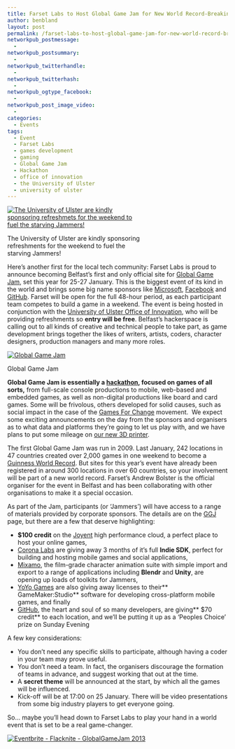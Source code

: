 ```yaml
---
title: Farset Labs to Host Global Game Jam for New World Record-Breaking Event
author: benbland
layout: post
permalink: /farset-labs-to-host-global-game-jam-for-new-world-record-breaking-event/
networkpub_postmessage:
  - 
networkpub_postsummary:
  - 
networkpub_twitterhandle:
  - 
networkpub_twitterhash:
  - 
networkpub_ogtype_facebook:
  - 
networkpub_post_image_video:
  - 
categories:
  - Events
tags:
  - Event
  - Farset Labs
  - games development
  - gaming
  - Global Game Jam
  - Hackathon
  - office of innovation
  - the University of Ulster
  - university of ulster
---
```

<div id="attachment_987" style="width: 310px" class="wp-caption alignleft">
  <a href="http://farsetlabs.org.uk/blog/farset-labs-to-host-global-game-jam-for-new-world-record-breaking-event/uu-logo-for-use-with-a4/" rel="attachment wp-att-987"><img class="size-medium wp-image-987" alt="The University of Ulster are kindly sponsoring refreshmets for the weekend to fuel the starving Jammers!" src="http://i2.wp.com/farsetlabs.org.uk/blog/wp-content/uploads/2013/01/UU-Logo-for-use-with-A4-300x87.jpg?fit=300%2C87" data-recalc-dims="1" /></a><p class="wp-caption-text">
    The University of Ulster are kindly sponsoring refreshments for the weekend to fuel the starving Jammers!
  </p>
</div>

Here&#8217;s another first for the local tech community: Farset Labs is proud to announce becoming Belfast&#8217;s first and only official site for [Global Game Jam](http://globalgamejam.org/), set this year for 25-27 January. This is the biggest event of its kind in the world and brings some big name sponsors like [Microsoft](www.microsoft.com), [Facebook](facebook.com) and [GitHub](https://github.com/). Farset will be open for the full 48-hour period, as each participant team competes to build a game in a weekend. The event is being hosted in conjunction with the [University of Ulster Office of Innovation][1], who will be providing refreshments so **entry will be free**. Belfast&#8217;s hackerspace is calling out to all kinds of creative and technical people to take part, as game development brings together the likes of writers, artists, coders, character designers, production managers and many more roles.

<div style="width: 352px" class="wp-caption alignright">
  <a href="http://www.globalgamejam.org"><img class="  " alt="Global Game Jam" src="http://i0.wp.com/interactiveme.com/wp-content/uploads/2011/01/Gobal-Game-Jam-logo.jpg?resize=342%2C224" data-recalc-dims="1" /></a><p class="wp-caption-text">
    Global Game Jam
  </p>
</div>

**Global Game Jam is essentially a <a title="Hackathon – Wikipedia definition" href="http://en.wikipedia.org/wiki/Hackathon" target="_blank">hackathon</a>, focused on games of all sorts,** from full-scale console productions to mobile, web-based and embedded games, as well as non-digital productions like board and card games. Some will be frivolous, others developed for solid causes, such as social impact in the case of the <a title="Games for Change – Game development for social change." href="http://www.gamesforchange.org/" target="_blank">Games For Change</a> movement.  We expect some exciting announcements on the day from the sponsors and organisers as to what data and platforms they&#8217;re going to let us play with, and we have plans to put some mileage on [our new 3D printer](http://farsetlabs.org.uk/blog/you-did-it-our-3d-printer-is-in-the-post/).

The first Global Game Jam was run in 2009. Last January, 242 locations in 47 countries created over 2,000 games in one weekend to become a [Guinness World Record](http://globalgamejam.org/news/2012/03/01/global-game-jam-sets-guinness-world-record%E2%84%A2-being-largest-game-jam-world). But sites for this year&#8217;s event have already been registered in around 300 locations in over 60 countries, so your involvement will be part of a new world record. Farset&#8217;s Andrew Bolster is the official organiser for the event in Belfast and has been collaborating with other organisations to make it a special occasion.

As part of the Jam, participants (or &#8216;Jammers&#8217;) will have access to a range of materials provided by corporate sponsors. The details are on the [GGJ][2] page, but there are a few that deserve highlighting:

*   **$100 credit** on the [Joyent][3] high performance cloud, a perfect place to host your online games,
*   [Corona Labs][4] are giving away 3 months of it&#8217;s full **Indie SDK**, perfect for building and hosting mobile games and social applications,
*   [Mixamo][5], the film-grade character animation suite with simple import and export to a range of applications including **Blendr** and **Unity**, are opening up loads of toolkits for Jammers,
*   [YoYo Games][6] are also giving away licenses to their** GameMaker:Studio** software for developing cross-platform mobile games, and finally
*   [GitHub][7], the heart and soul of so many developers, are giving** $70 credit** to each location, and we&#8217;ll be putting it up as a &#8216;Peoples Choice&#8217; prize on Sunday Evening

A few key considerations:

*   You don&#8217;t need any specific skills to participate, although having a coder in your team may prove useful.
*   You don&#8217;t need a team. In fact, the organisers discourage the formation of teams in advance, and suggest working that out at the time.
*   A **secret theme** will be announced at the start, by which all the games will be influenced.
*   Kick-off will be at 17:00 on 25 January. There will be video presentations from some big industry players to get everyone going.

So&#8230; maybe you&#8217;ll head down to Farset Labs to play your hand in a world event that is set to be a real game-changer.

<a href="http://www.eventbrite.com/event/5189530024?ref=ebtn" target="_blank"><img alt="Eventbrite - Flacknite - GlobalGameJam 2013" src="http://www.eventbrite.com/custombutton?eid=5189530024" /></a>

 [1]: http://oi.ulster.ac.uk/
 [2]: http://globalgamejam.org/promotions
 [3]: http://joyent.com/
 [4]: http://www.coronalabs.com/
 [5]: http://www.mixamo.com/
 [6]: http://www.yoyogames.com/
 [7]: http://www.github.com
